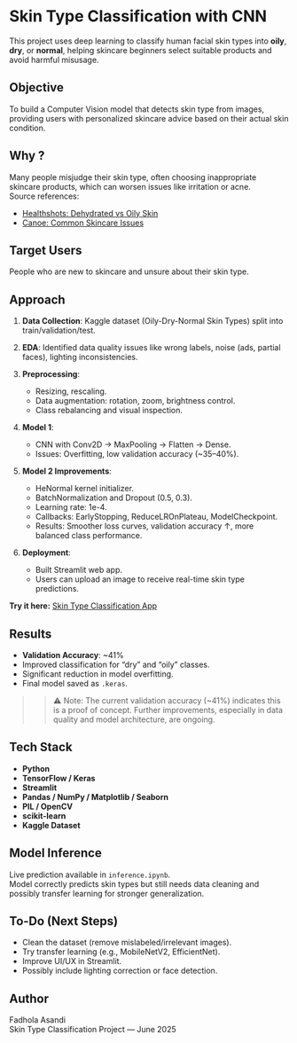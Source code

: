 # Skin Type Classification with CNN

This project uses deep learning to classify human facial skin types into **oily**, **dry**, or **normal**, helping skincare beginners select suitable products and avoid harmful misusage.

## Objective

To build a Computer Vision model that detects skin type from images, providing users with personalized skincare advice based on their actual skin condition.

## Why ?

Many people misjudge their skin type, often choosing inappropriate skincare products, which can worsen issues like irritation or acne.  
Source references:

- [Healthshots: Dehydrated vs Oily Skin](https://www.healthshots.com/beauty/skin-care/dehydrated-oily-skin-symptoms-and-treatment/)
- [Canoe: Common Skincare Issues](https://canoe.com/life/fashion/common-skincare-issues-how-to-treat)

## Target Users

People who are new to skincare and unsure about their skin type.

## Approach

1. **Data Collection**: Kaggle dataset (Oily-Dry-Normal Skin Types) split into train/validation/test.
2. **EDA**: Identified data quality issues like wrong labels, noise (ads, partial faces), lighting inconsistencies.
3. **Preprocessing**:

   - Resizing, rescaling.
   - Data augmentation: rotation, zoom, brightness control.
   - Class rebalancing and visual inspection.

4. **Model 1**:

   - CNN with Conv2D → MaxPooling → Flatten → Dense.
   - Issues: Overfitting, low validation accuracy (~35–40%).

5. **Model 2 Improvements**:

   - HeNormal kernel initializer.
   - BatchNormalization and Dropout (0.5, 0.3).
   - Learning rate: 1e-4.
   - Callbacks: EarlyStopping, ReduceLROnPlateau, ModelCheckpoint.
   - Results: Smoother loss curves, validation accuracy ↑, more balanced class performance.

6. **Deployment**:
   - Built Streamlit web app.
   - Users can upload an image to receive real-time skin type predictions.

**Try it here:** [Skin Type Classification App](https://huggingface.co/spaces/fadhol/skin-type-recognition)

## Results

- **Validation Accuracy**: ~41%
- Improved classification for “dry” and “oily” classes.
- Significant reduction in model overfitting.
- Final model saved as `.keras`.

> > ⚠️ Note: The current validation accuracy (~41%) indicates this is a proof of concept. Further improvements, especially in data quality and model architecture, are ongoing.

## Tech Stack

- **Python**
- **TensorFlow / Keras**
- **Streamlit**
- **Pandas / NumPy / Matplotlib / Seaborn**
- **PIL / OpenCV**
- **scikit-learn**
- **Kaggle Dataset**

## Model Inference

Live prediction available in `inference.ipynb`.  
Model correctly predicts skin types but still needs data cleaning and possibly transfer learning for stronger generalization.

## To-Do (Next Steps)

- Clean the dataset (remove mislabeled/irrelevant images).
- Try transfer learning (e.g., MobileNetV2, EfficientNet).
- Improve UI/UX in Streamlit.
- Possibly include lighting correction or face detection.

## Author

Fadhola Asandi  
Skin Type Classification Project — June 2025
